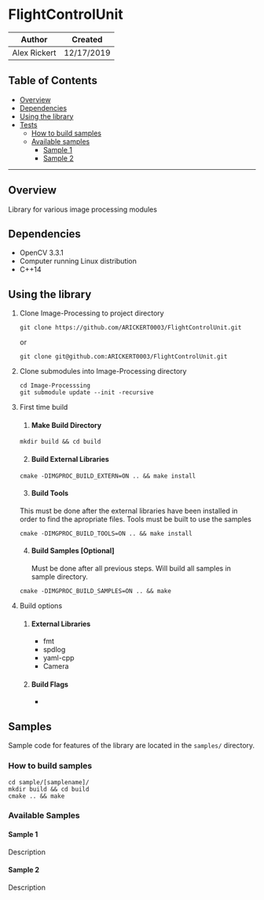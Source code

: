 # FlightControlUnit

| Author | Created | 
| ------ | ------- |
| Alex Rickert | 12/17/2019 |

## Table of Contents

  - [Overview](#overview)
  - [Dependencies](#dependencies)
  - [Using the library](#using-the-library)
  - [Tests](#tests)
    - [How to build samples](#how-to-build-tests)
    - [Available samples](#available-tests)
      - [Sample 1](#sample1)
      - [Sample 2](#sample2)

---

## Overview

Library for various image processing modules

## Dependencies

- OpenCV 3.3.1
- Computer running Linux distribution
- C++14

## Using the library

1. Clone Image-Processing to project directory
   
    `git clone https://github.com/ARICKERT0003/FlightControlUnit.git`

    or 

    `git clone git@github.com:ARICKERT0003/FlightControlUnit.git`

2. Clone submodules into Image-Processing directory
    
    ```
    cd Image-Processsing
    git submodule update --init -recursive
    ```

3. First time build
   
    1. #### Make Build Directory
      
      `mkdir build && cd build`

    2. #### Build External Libraries

      `cmake -DIMGPROC_BUILD_EXTERN=ON .. && make install`

    3. #### Build Tools

      This must be done after the external libraries have been installed
      in order to find the apropriate files. Tools must be built to use
      the samples

      `cmake -DIMGPROC_BUILD_TOOLS=ON .. && make install`

    4. #### Build Samples [Optional]
     
       Must be done after all previous steps. Will build all samples in sample
       directory.

      `cmake -DIMGPROC_BUILD_SAMPLES=ON .. && make`
      

4. Build options

    1. #### External Libraries
         
         * fmt
         * spdlog
         * yaml-cpp
         * Camera

    2. #### Build Flags  
        
         * 
      
## Samples

Sample code for features of the library are located in the `samples/` directory.

### How to build samples

    cd sample/[samplename]/
    mkdir build && cd build
    cmake .. && make

### Available Samples

#### Sample 1

Description

#### Sample 2

Description

 
